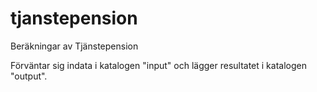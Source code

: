 # tjanstepension
Beräkningar av Tjänstepension

Förväntar sig indata i katalogen "input" och lägger resultatet i katalogen "output".

